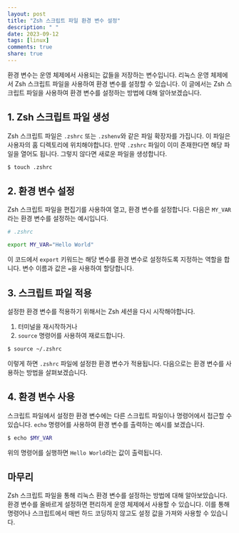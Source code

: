 ```yaml
---
layout: post
title: "Zsh 스크립트 파일 환경 변수 설정"
description: " "
date: 2023-09-12
tags: [linux]
comments: true
share: true
---
```


환경 변수는 운영 체제에서 사용되는 값들을 저장하는 변수입니다. 리눅스 운영 체제에서 Zsh 스크립트 파일을 사용하여 환경 변수를 설정할 수 있습니다. 이 글에서는 Zsh 스크립트 파일을 사용하여 환경 변수를 설정하는 방법에 대해 알아보겠습니다.

## 1. Zsh 스크립트 파일 생성

Zsh 스크립트 파일은 `.zshrc` 또는 `.zshenv`와 같은 파일 확장자를 가집니다. 이 파일은 사용자의 홈 디렉토리에 위치해야합니다. 만약 `.zshrc` 파일이 이미 존재한다면 해당 파일을 열어도 됩니다. 그렇지 않다면 새로운 파일을 생성합니다.

```bash
$ touch .zshrc
```

## 2. 환경 변수 설정

Zsh 스크립트 파일을 편집기를 사용하여 열고, 환경 변수를 설정합니다. 다음은 `MY_VAR`라는 환경 변수를 설정하는 예시입니다.

```bash
# .zshrc

export MY_VAR="Hello World"
```

이 코드에서 `export` 키워드는 해당 변수를 환경 변수로 설정하도록 지정하는 역할을 합니다. 변수 이름과 값은 `=`을 사용하여 할당합니다.

## 3. 스크립트 파일 적용

설정한 환경 변수를 적용하기 위해서는 Zsh 세션을 다시 시작해야합니다. 

1. 터미널을 재시작하거나
2. `source` 명령어를 사용하여 재로드합니다.

```bash
$ source ~/.zshrc
```

이렇게 하면 `.zshrc` 파일에 설정한 환경 변수가 적용됩니다. 다음으로는 환경 변수를 사용하는 방법을 살펴보겠습니다.

## 4. 환경 변수 사용

스크립트 파일에서 설정한 환경 변수에는 다른 스크립트 파일이나 명령어에서 접근할 수 있습니다. `echo` 명령어를 사용하여 환경 변수를 출력하는 예시를 보겠습니다.

```bash
$ echo $MY_VAR
```

위의 명령어를 실행하면 `Hello World`라는 값이 출력됩니다.

## 마무리

Zsh 스크립트 파일을 통해 리눅스 환경 변수를 설정하는 방법에 대해 알아보았습니다. 환경 변수를 올바르게 설정하면 편리하게 운영 체제에서 사용할 수 있습니다. 이를 통해 명령어나 스크립트에서 매번 하드 코딩하지 않고도 설정 값을 가져와 사용할 수 있습니다.